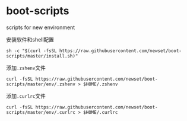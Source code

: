 # boot-scripts
scripts for new environment

安装软件和shell配置
```
sh -c "$(curl -fsSL https://raw.githubusercontent.com/newset/boot-scripts/master/install.sh)"
```

添加`.zshenv`文件
```
curl -fsSL https://raw.githubusercontent.com/newset/boot-scripts/master/env/.zshenv > $HOME/.zshenv
```

添加`.curlrc`文件

```
curl -fsSL https://raw.githubusercontent.com/newset/boot-scripts/master/env/.curlrc > $HOME/.curlrc
```